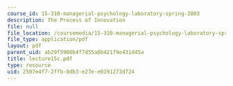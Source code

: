```yaml
---
course_id: 15-310-managerial-psychology-laboratory-spring-2003
description: The Process of Innovation
file: null
file_location: /coursemedia/15-310-managerial-psychology-laboratory-spring-2003/2507e4f72ffb8db3e27ee0191273d724_lecture15c.pdf
file_type: application/pdf
layout: pdf
parent_uid: ab29f5900b4f7d55a0b421f9e431d45a
title: lecture15c.pdf
type: resource
uid: 2507e4f7-2ffb-8db3-e27e-e0191273d724
---
```

